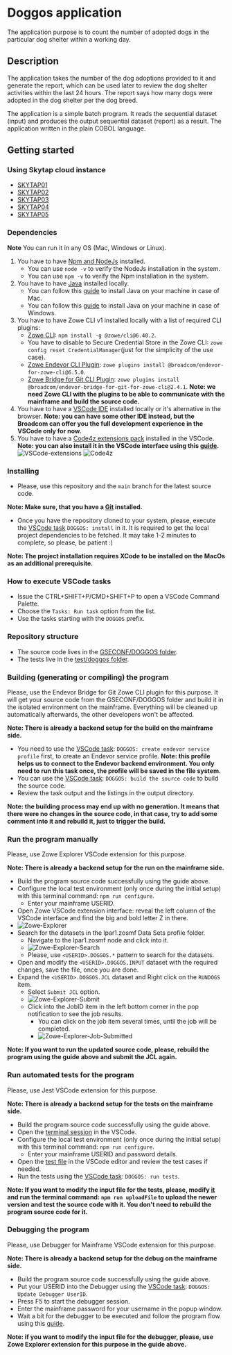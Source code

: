 # Doggos application

The application purpose is to count the number of adopted dogs in the particular dog shelter within a working day.

## Description

The application takes the number of the dog adoptions provided to it and generate the report, which can be used later to review the dog shelter activities within the last 24 hours. The report says how many dogs were adopted in the dog shelter per the dog breed.

The application is a simple batch program. It reads the sequential dataset (input) and produces the output sequential dataset (report) as a result. The application written in the plain COBOL language.

## Getting started

### Using Skytap cloud instance

- [SKYTAP01](https://broadcom-md.cmlabs.skytap.com/lab_access/event_participant/1859/7296193a00faef48a0cd45e1239b0c7cfffa67e54def102ea05991d89e929292)
- [SKYTAP02](https://broadcom-md.cmlabs.skytap.com/lab_access/event_participant/1860/4c446478c5dd89eff45ccc7ae005a8750d0be301fcf8c946983b940c994e35c1)
- [SKYTAP03](https://broadcom-md.cmlabs.skytap.com/lab_access/event_participant/1861/01260d8f0d94fd06752d0ca333b272c2e2d110d26658d49eb1cd0ea7aab4316c)
- [SKYTAP04](https://broadcom-md.cmlabs.skytap.com/lab_access/event_participant/1862/35cf6f063bc0dc95817f5eb79f1e2e94a29eb164c42add3baa53889580e9f400)
- [SKYTAP05](https://broadcom-md.cmlabs.skytap.com/lab_access/event_participant/1863/027f88c3c1a9119516b1437009fa71cad6301cb8acd0c75b9787dc5fcf044df2!)

### Dependencies

**Note** You can run it in any OS (Mac, Windows or Linux).

1. You have to have [Npm and NodeJs](https://nodejs.org/en/download/) installed.
   - You can use `node -v` to verify the NodeJs installation in the system.
   - You can use `npm -v` to verify the Npm installation in the system.
2. You have to have [Java](https://jdk.java.net/java-se-ri/11) installed locally.
   - You can follow this [guide](https://gist.github.com/douglarek/bbda8cc23a562cb5d5798717d57bc9e9) to install Java on your machine in case of Mac.
   - You can follow this [guide](https://stackoverflow.com/questions/52511778/how-to-install-openjdk-11-on-windows) to install Java on your machine in case of Windows.
3. You have to have Zowe CLI v1 installed locally with a list of required CLI plugins:
   - [Zowe CLI](https://docs.zowe.org/v1.27.x/user-guide/cli-installcli#installing-zowe-cli-from-an-online-registry): `npm install -g @zowe/cli@6.40.2`.
   - You have to disable to Secure Credential Store in the Zowe CLI: `zowe config reset CredentialManager`(just for the simplicity of the use case).
   - [Zowe Endevor CLI Plugin](https://www.npmjs.com/package/@broadcom/endevor-for-zowe-cli): `zowe plugins install @broadcom/endevor-for-zowe-cli@6.5.0`.
   - [Zowe Bridge for Git CLI Plugin](https://www.npmjs.com/package/@broadcom/endevor-bridge-for-git-for-zowe-cli): `zowe plugins install @broadcom/endevor-bridge-for-git-for-zowe-cli@2.4.1`.
     **Note: we need Zowe CLI with the plugins to be able to communicate with the mainframe and build the source code.**
4. You have to have a [VSCode IDE](https://code.visualstudio.com/) installed locally or it's alternative in the browser.
   **Note: you can have some other IDE instead, but the Broadcom can offer you the full development experience in the VSCode only for now.**
5. You have to have a [Code4z extensions pack](https://marketplace.visualstudio.com/items?itemName=broadcomMFD.code4z-extension-pack) installed in the VSCode.
   **Note: you can also install it in the VSCode interface using this [guide](https://code.visualstudio.com/learn/get-started/extensions).**
   ![VSCode-extensions](images/vscode_extensions.png)
   ![Code4z](images/code4z.png)

### Installing

- Please, use this repository and the `main` branch for the latest source code.

**Note: Make sure, that you have a [Git](https://git-scm.com/downloads) installed.**

- Once you have the repository cloned to your system, please, execute the [VSCode task](#how-to-execute-vscode-tasks) `DOGGOS: install` in it. It is required to get the local project dependencies to be fetched. It may take 1-2 minutes to complete, so please, be patient :)

**Note: The project installation requires XCode to be installed on the MacOs as an additional prerequisite.**

### How to execute VSCode tasks

- Issue the CTRL+SHIFT+P/CMD+SHIFT+P to open a VSCode Command Palette.
- Choose the `Tasks: Run task` option from the list.
- Use the tasks starting with the `DOGGOS` prefix.

### Repository structure

- The source code lives in the [GSECONF/DOGGOS folder](./GSECONF/DOGGOS).
- The tests live in the [test/doggos folder](./test/doggos/).

### Building (generating or compiling) the program

Please, use the Endevor Bridge for Git Zowe CLI plugin for this purpose. It will get your source code from the GSECONF/DOGGOS folder and build it in the isolated environment on the mainframe. Everything will be cleaned up automatically afterwards, the other developers won't be affected.

**Note: There is already a backend setup for the build on the mainframe side.**

- You need to use the [VSCode task](#how-to-execute-vscode-tasks): `DOGGOS: create endevor service profile` first, to create an Endevor service profile. **Note: this profile helps us to connect to the Endevor backend environment. You only need to run this task once, the profile will be saved in the file system.**
- You can use the [VSCode task](#how-to-execute-vscode-tasks): `DOGGOS: build the source code` to build the source code.
- Review the task output and the listings in the output directory.

**Note: the building process may end up with no generation. It means that there were no changes in the source code, in that case, try to add some comment into it and rebuild it, just to trigger the build.**

### Run the program manually

Please, use Zowe Explorer VSCode extension for this purpose.

**Note: There is already a backend setup for the run on the mainframe side.**

- Build the program source code successfully using the guide above.
- Configure the local test environment (only once during the initial setup) with this terminal command: `npm run configure`.
  - Enter your mainframe USERID.
- Open Zowe VSCode extension interface: reveal the left column of the VSCode interface and find the big and bold letter Z in there.
- ![Zowe-Explorer](images/zowe-explorer.png)
- Search for the datasets in the lpar1.zosmf Data Sets profile folder.
  - Navigate to the lpar1.zosmf node and click into it.
  - ![Zowe-Explorer-Search](images/zowe-explorer-search.png)
  - Please, use `<USERID>.DOGGOS.*` pattern to search for the datasets.
- Open and modify the `<USERID>.DOGGOS.INPUT` dataset with the required changes, save the file, once you are done.
- Expand the `<USERID>.DOGGOS.JCL` dataset and Right click on the `RUNDOGS` item.
  - Select `Submit JCL` option.
  - ![Zowe-Explorer-Submit](images/zowe-explorer-submit.png)
  - Click into the JobID item in the left bottom corner in the pop notification to see the job results.
    - You can click on the job item several times, until the job will be completed.
    - ![Zowe-Explorer-Job-Submitted](images/zowe-explorer-job-submitted.png)

**Note: If you want to run the updated source code, please, rebuild the program using the guide above and submit the JCL again.**

### Run automated tests for the program

Please, use Jest VSCode extension for this purpose.

**Note: There is already a backend setup for the tests on the mainframe side.**

- Build the program source code successfully using the guide above.
- Open the [terminal session](https://code.visualstudio.com/docs/editor/integrated-terminal) in the VSCode.
- Configure the local test environment (only once during the initial setup) with this terminal command: `npm run configure`.
  - Enter your mainframe USERID and password details.
- Open the [test file](/test/doggos/doggos.test.ts) in the VSCode editor and review the test cases if needed.
- Run the tests using the [VSCode task](#how-to-execute-vscode-tasks): `DOGGOS: run tests`.

**Note: If you want to modify the input file for the tests, please, modify [it](/scripts/files/DOGGOS.INPUT) and run the terminal command: `npm run uploadFile` to upload the newer version and test the source code with it. You don't need to rebuild the program source code for it.**

### Debugging the program

Please, use Debugger for Mainframe VSCode extension for this purpose.

**Note: There is already a backend setup for the debug on the mainframe side.**

- Build the program source code successfully using the guide above.
- Put your USERID into the Debugger using the [VSCode task](#how-to-execute-vscode-tasks): `DOGGOS: Update Debugger UserID`.
- Press F5 to start the debugger session.
- Enter the mainframe password for your username in the popup window.
- Wait a bit for the debugger to be executed and follow the program flow using this [guide](https://marketplace.visualstudio.com/items?itemName=broadcomMFD.debugger-for-mainframe).

**Note: if you want to modify the input file for the debugger, please, use Zowe Explorer extension for this purpose in the guide above.**
